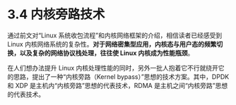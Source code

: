 # 3.4 内核旁路技术

通过前文对“Linux 系统收包流程”和内核网络框架的介绍，相信读者已经感受到 Linux 内核网络系统的复杂性。**对于网络密集型应用，内核态与用户态的频繁切换，以及复杂的网络协议栈处理，往往使 Linux 内核成为性能瓶颈**。

在人们想办法提升 Linux 内核处理性能的同时，另外一批人抱着它不行就绕开它的思路，提出了一种“内核旁路（Kernel bypass）”思想的技术方案。其中，DPDK 和 XDP 是主机内“内核旁路”思想的代表技术，RDMA 是主机之间“内核旁路”思想的代表技术。
